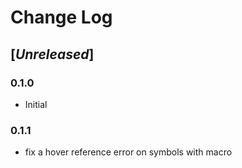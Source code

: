 # Change Log

## [*Unreleased*]

### 0.1.0
* Initial

### 0.1.1
* fix a hover reference error on symbols with macro

